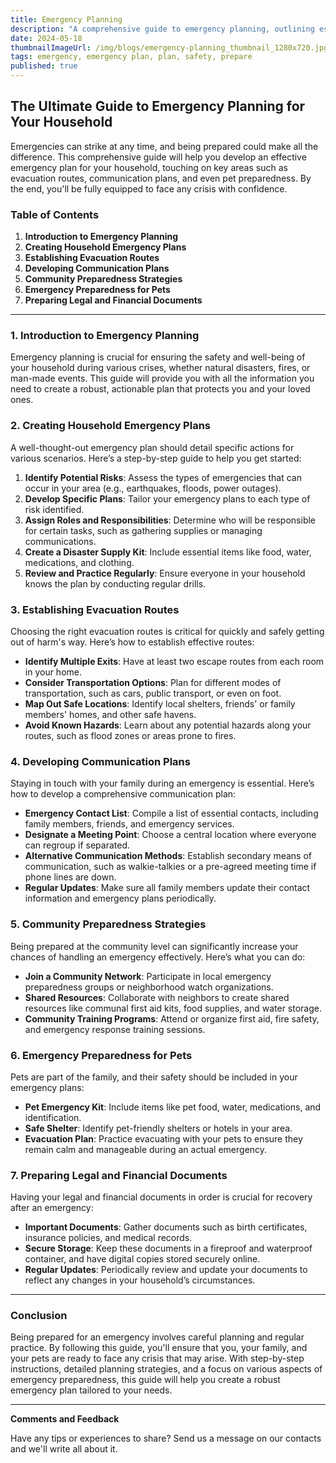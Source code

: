 ```yaml
---
title: Emergency Planning
description: "A comprehensive guide to emergency planning, outlining essential steps for ensuring safety and preparedness in any situation. Learn how to assess risks, create emergency contact lists and communication plans, assemble tailored emergency plans, develop evacuation routes, prepare your home, stay informed, account for special needs, practice your plan, and regularly review and update your preparations."
date: 2024-05-18
thumbnailImageUrl: /img/blogs/emergency-planning_thumbnail_1280x720.jpg
tags: emergency, emergency plan, plan, safety, prepare
published: true
---
```


## The Ultimate Guide to Emergency Planning for Your Household

Emergencies can strike at any time, and being prepared could make all the difference. This comprehensive guide will help you develop an effective emergency plan for your household, touching on key areas such as evacuation routes, communication plans, and even pet preparedness. By the end, you'll be fully equipped to face any crisis with confidence.

### Table of Contents
1. **Introduction to Emergency Planning**
2. **Creating Household Emergency Plans**
3. **Establishing Evacuation Routes**
4. **Developing Communication Plans**
5. **Community Preparedness Strategies**
6. **Emergency Preparedness for Pets**
7. **Preparing Legal and Financial Documents**

---

### 1. Introduction to Emergency Planning

Emergency planning is crucial for ensuring the safety and well-being of your household during various crises, whether natural disasters, fires, or man-made events. This guide will provide you with all the information you need to create a robust, actionable plan that protects you and your loved ones.

### 2. Creating Household Emergency Plans

A well-thought-out emergency plan should detail specific actions for various scenarios. Here’s a step-by-step guide to help you get started:

1. **Identify Potential Risks**: Assess the types of emergencies that can occur in your area (e.g., earthquakes, floods, power outages).
2. **Develop Specific Plans**: Tailor your emergency plans to each type of risk identified.
3. **Assign Roles and Responsibilities**: Determine who will be responsible for certain tasks, such as gathering supplies or managing communications.
4. **Create a Disaster Supply Kit**: Include essential items like food, water, medications, and clothing.
5. **Review and Practice Regularly**: Ensure everyone in your household knows the plan by conducting regular drills.

### 3. Establishing Evacuation Routes

Choosing the right evacuation routes is critical for quickly and safely getting out of harm's way. Here’s how to establish effective routes:

- **Identify Multiple Exits**: Have at least two escape routes from each room in your home.
- **Consider Transportation Options**: Plan for different modes of transportation, such as cars, public transport, or even on foot.
- **Map Out Safe Locations**: Identify local shelters, friends' or family members' homes, and other safe havens.
- **Avoid Known Hazards**: Learn about any potential hazards along your routes, such as flood zones or areas prone to fires.

### 4. Developing Communication Plans

Staying in touch with your family during an emergency is essential. Here’s how to develop a comprehensive communication plan:

- **Emergency Contact List**: Compile a list of essential contacts, including family members, friends, and emergency services.
- **Designate a Meeting Point**: Choose a central location where everyone can regroup if separated.
- **Alternative Communication Methods**: Establish secondary means of communication, such as walkie-talkies or a pre-agreed meeting time if phone lines are down.
- **Regular Updates**: Make sure all family members update their contact information and emergency plans periodically.

### 5. Community Preparedness Strategies

Being prepared at the community level can significantly increase your chances of handling an emergency effectively. Here’s what you can do:

- **Join a Community Network**: Participate in local emergency preparedness groups or neighborhood watch organizations.
- **Shared Resources**: Collaborate with neighbors to create shared resources like communal first aid kits, food supplies, and water storage.
- **Community Training Programs**: Attend or organize first aid, fire safety, and emergency response training sessions.

### 6. Emergency Preparedness for Pets

Pets are part of the family, and their safety should be included in your emergency plans:

- **Pet Emergency Kit**: Include items like pet food, water, medications, and identification.
- **Safe Shelter**: Identify pet-friendly shelters or hotels in your area.
- **Evacuation Plan**: Practice evacuating with your pets to ensure they remain calm and manageable during an actual emergency.

### 7. Preparing Legal and Financial Documents

Having your legal and financial documents in order is crucial for recovery after an emergency:

- **Important Documents**: Gather documents such as birth certificates, insurance policies, and medical records.
- **Secure Storage**: Keep these documents in a fireproof and waterproof container, and have digital copies stored securely online.
- **Regular Updates**: Periodically review and update your documents to reflect any changes in your household’s circumstances.

---

### Conclusion

Being prepared for an emergency involves careful planning and regular practice. By following this guide, you'll ensure that you, your family, and your pets are ready to face any crisis that may arise. With step-by-step instructions, detailed planning strategies, and a focus on various aspects of emergency preparedness, this guide will help you create a robust emergency plan tailored to your needs.

---

**Comments and Feedback**

Have any tips or experiences to share? Send us a message on our contacts and we'll write all about it.
